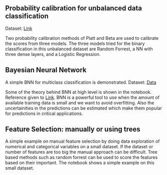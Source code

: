 ## Probability calibration for unbalanced data classification
Dataset: [Link](https://www.nature.com/articles/sdata201635.pdf)

Two probability calibration methods of Platt and Beta are used to calibrate the scores from three models. The three models tried for the binary classification in this unbalanced dataset are Random Forrest, a NN with three dense layers, and a Logistic Regression.

## Bayesian Neural Network
A simple BNN for multiclass classification is demonstrated.
Dataset: [Data](https://archive.ics.uci.edu/ml/datasets/wine)

Some of the theory behind BNN at high level is shown in the notebook. Reference given to [Link](https://arxiv.org/pdf/2007.06823.pdf).
BNN is a powerful tool to use when the amount of available training data is small and we want to avoid overfitting. Also the uncertainities in the predictions can be estimated which make them popular for predictions in critical applications.

## Feature Selection: manually or using trees
A simple example on manual feature selection by doing data exploration of numerical and categorical variables on a small dataset.
If the dataset or number of features are too big the manual approach can be difficult. Tree based methods such as random forrest can be used to score the features based on their important. The notebook shows a simple example on this small dataset.
